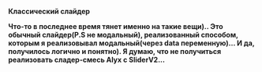 **Классический слайдер**

__Что-то в последнее время тянет именно на такие вещи).. Это обычный слайдер(P.S не модальный), реализованный способом, которым я реализовывал модальный(через data переменную)... И да, получилось логично и понятно). Я думаю, что не получиться реализовать сладер-смесь Alyx с SliderV2...__